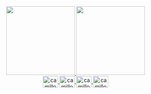 

<!-- ![Stats](https://github-readme-stats.vercel.app/api?username=camillo-augusto&show_icons=true&theme=dracula&include_all_commits=true&count_private=true)
![Stats2](https://github-readme-stats.vercel.app/api/top-langs/?username=camillo-augusto&layout=compact&langs_count=7&theme=dracula) -->


<div align="center">
  <a href="https://github.com/camillo-augusto">
  <img height="180em" src="https://github-readme-stats.vercel.app/api?username=camillo-augusto&show_icons=true&theme=dracula&include_all_commits=true&count_private=true"/>
  <img height="180em" src="https://github-readme-stats.vercel.app/api/top-langs/?username=camillo-augusto&layout=compact&langs_count=7&theme=dracula"/>
</div>

<div align="center">
  <img align="center" alt="camillo-gcp" height="30" width="40" src="https://simpleicons.org/icons/terraform.svg">
  <img align="center" alt="camillo-gcp" height="30" width="40" src="https://simpleicons.org/icons/googlecloud.svg">
  <img align="center" alt="camillo-aws" height="30" width="40"  src="https://simpleicons.org/icons/amazonaws.svg">
  <img align="center" alt="camillo-azu" height="30" width="40"  src="https://simpleicons.org/icons/microsoftazure.svg">
</div>
